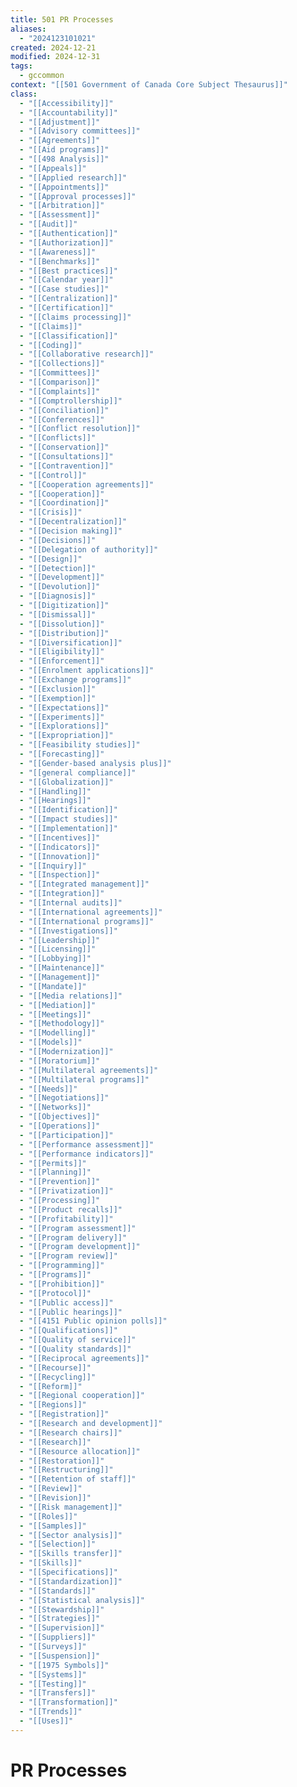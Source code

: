 ```yaml
---
title: 501 PR Processes
aliases:
  - "2024123101021"
created: 2024-12-21
modified: 2024-12-31
tags:
  - gccommon
context: "[[501 Government of Canada Core Subject Thesaurus]]"
class:
  - "[[Accessibility]]"
  - "[[Accountability]]"
  - "[[Adjustment]]"
  - "[[Advisory committees]]"
  - "[[Agreements]]"
  - "[[Aid programs]]"
  - "[[498 Analysis]]"
  - "[[Appeals]]"
  - "[[Applied research]]"
  - "[[Appointments]]"
  - "[[Approval processes]]"
  - "[[Arbitration]]"
  - "[[Assessment]]"
  - "[[Audit]]"
  - "[[Authentication]]"
  - "[[Authorization]]"
  - "[[Awareness]]"
  - "[[Benchmarks]]"
  - "[[Best practices]]"
  - "[[Calendar year]]"
  - "[[Case studies]]"
  - "[[Centralization]]"
  - "[[Certification]]"
  - "[[Claims processing]]"
  - "[[Claims]]"
  - "[[Classification]]"
  - "[[Coding]]"
  - "[[Collaborative research]]"
  - "[[Collections]]"
  - "[[Committees]]"
  - "[[Comparison]]"
  - "[[Complaints]]"
  - "[[Comptrollership]]"
  - "[[Conciliation]]"
  - "[[Conferences]]"
  - "[[Conflict resolution]]"
  - "[[Conflicts]]"
  - "[[Conservation]]"
  - "[[Consultations]]"
  - "[[Contravention]]"
  - "[[Control]]"
  - "[[Cooperation agreements]]"
  - "[[Cooperation]]"
  - "[[Coordination]]"
  - "[[Crisis]]"
  - "[[Decentralization]]"
  - "[[Decision making]]"
  - "[[Decisions]]"
  - "[[Delegation of authority]]"
  - "[[Design]]"
  - "[[Detection]]"
  - "[[Development]]"
  - "[[Devolution]]"
  - "[[Diagnosis]]"
  - "[[Digitization]]"
  - "[[Dismissal]]"
  - "[[Dissolution]]"
  - "[[Distribution]]"
  - "[[Diversification]]"
  - "[[Eligibility]]"
  - "[[Enforcement]]"
  - "[[Enrolment applications]]"
  - "[[Exchange programs]]"
  - "[[Exclusion]]"
  - "[[Exemption]]"
  - "[[Expectations]]"
  - "[[Experiments]]"
  - "[[Explorations]]"
  - "[[Expropriation]]"
  - "[[Feasibility studies]]"
  - "[[Forecasting]]"
  - "[[Gender-based analysis plus]]"
  - "[[general compliance]]"
  - "[[Globalization]]"
  - "[[Handling]]"
  - "[[Hearings]]"
  - "[[Identification]]"
  - "[[Impact studies]]"
  - "[[Implementation]]"
  - "[[Incentives]]"
  - "[[Indicators]]"
  - "[[Innovation]]"
  - "[[Inquiry]]"
  - "[[Inspection]]"
  - "[[Integrated management]]"
  - "[[Integration]]"
  - "[[Internal audits]]"
  - "[[International agreements]]"
  - "[[International programs]]"
  - "[[Investigations]]"
  - "[[Leadership]]"
  - "[[Licensing]]"
  - "[[Lobbying]]"
  - "[[Maintenance]]"
  - "[[Management]]"
  - "[[Mandate]]"
  - "[[Media relations]]"
  - "[[Mediation]]"
  - "[[Meetings]]"
  - "[[Methodology]]"
  - "[[Modelling]]"
  - "[[Models]]"
  - "[[Modernization]]"
  - "[[Moratorium]]"
  - "[[Multilateral agreements]]"
  - "[[Multilateral programs]]"
  - "[[Needs]]"
  - "[[Negotiations]]"
  - "[[Networks]]"
  - "[[Objectives]]"
  - "[[Operations]]"
  - "[[Participation]]"
  - "[[Performance assessment]]"
  - "[[Performance indicators]]"
  - "[[Permits]]"
  - "[[Planning]]"
  - "[[Prevention]]"
  - "[[Privatization]]"
  - "[[Processing]]"
  - "[[Product recalls]]"
  - "[[Profitability]]"
  - "[[Program assessment]]"
  - "[[Program delivery]]"
  - "[[Program development]]"
  - "[[Program review]]"
  - "[[Programming]]"
  - "[[Programs]]"
  - "[[Prohibition]]"
  - "[[Protocol]]"
  - "[[Public access]]"
  - "[[Public hearings]]"
  - "[[4151 Public opinion polls]]"
  - "[[Qualifications]]"
  - "[[Quality of service]]"
  - "[[Quality standards]]"
  - "[[Reciprocal agreements]]"
  - "[[Recourse]]"
  - "[[Recycling]]"
  - "[[Reform]]"
  - "[[Regional cooperation]]"
  - "[[Regions]]"
  - "[[Registration]]"
  - "[[Research and development]]"
  - "[[Research chairs]]"
  - "[[Research]]"
  - "[[Resource allocation]]"
  - "[[Restoration]]"
  - "[[Restructuring]]"
  - "[[Retention of staff]]"
  - "[[Review]]"
  - "[[Revision]]"
  - "[[Risk management]]"
  - "[[Roles]]"
  - "[[Samples]]"
  - "[[Sector analysis]]"
  - "[[Selection]]"
  - "[[Skills transfer]]"
  - "[[Skills]]"
  - "[[Specifications]]"
  - "[[Standardization]]"
  - "[[Standards]]"
  - "[[Statistical analysis]]"
  - "[[Stewardship]]"
  - "[[Strategies]]"
  - "[[Supervision]]"
  - "[[Suppliers]]"
  - "[[Surveys]]"
  - "[[Suspension]]"
  - "[[1975 Symbols]]"
  - "[[Systems]]"
  - "[[Testing]]"
  - "[[Transfers]]"
  - "[[Transformation]]"
  - "[[Trends]]"
  - "[[Uses]]"
---
```

# PR Processes
